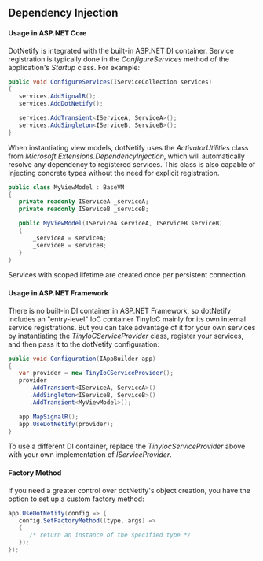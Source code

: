 ## Dependency Injection

#### Usage in ASP.NET Core

DotNetify is integrated with the built-in ASP.NET DI container. Service registration is typically done in the _ConfigureServices_ method of the application's _Startup_ class. For example:

```csharp
public void ConfigureServices(IServiceCollection services)
{
   services.AddSignalR();
   services.AddDotNetify();

   services.AddTransient<IServiceA, ServiceA>();
   services.AddSingleton<IServiceB, ServiceB>();
}
```

When instantiating view models, dotNetify uses the _ActivatorUtilities_ class from _Microsoft.Extensions.DependencyInjection_, which will automatically resolve any dependency to registered services. This class is also capable of injecting concrete types without the need for explicit registration.

```csharp
public class MyViewModel : BaseVM
{
   private readonly IServiceA _serviceA;
   private readonly IServiceB _serviceB;

   public MyViewModel(IServiceA serviceA, IServiceB serviceB)
   {
       _serviceA = serviceA;
       _serviceB = serviceB;
   }
}
```
Services with scoped lifetime are created once per persistent connection.

#### Usage in ASP.NET Framework

There is no built-in DI container in ASP.NET Framework, so dotNetify includes an "entry-level" IoC container TinyIoC mainly for its own internal service registrations. But you can take advantage of it for your own services by instantiating the _TinyIoCServiceProvider_ class, register your services, and then pass it to the dotNetify configuration:

```csharp
public void Configuration(IAppBuilder app)
{
   var provider = new TinyIoCServiceProvider();
   provider
      .AddTransient<IServiceA, ServiceA>()
      .AddSingleton<IServiceB, ServiceB>()
      .AddTransient<MyViewModel>();

   app.MapSignalR();
   app.UseDotNetify(provider);
}
```
To use a different DI container, replace the _TinyIocServiceProvider_ above with your own implementation of _IServiceProvider_.

#### Factory Method

If you need a greater control over dotNetify's object creation, you have the option to set up a custom factory method:
```csharp
app.UseDotNetify(config => {
   config.SetFactoryMethod((type, args) =>
   {
      /* return an instance of the specified type */
   });
});
```
